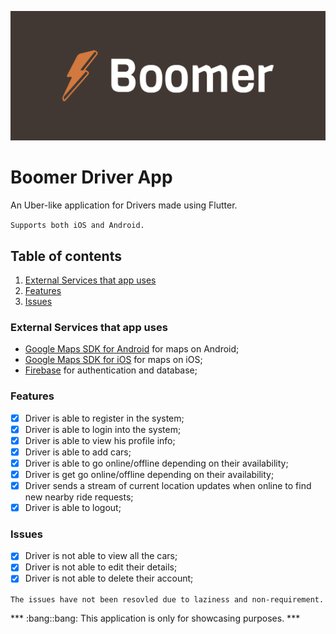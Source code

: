![image](https://github.com/gsbakshi/boomer-driver/blob/main/assets/logo/cover.png)
# Boomer Driver App

An Uber-like application for Drivers made using Flutter.

`Supports both iOS and Android.`

## Table of contents

1. [External Services that app uses](#external-services-that-app-uses)
2. [Features](#features)
3. [Issues](#issues)


### External Services that app uses
- [Google Maps SDK for Android](https://developers.google.com/maps/documentation/android-sdk/overview) for maps on Android;
- [Google Maps SDK for iOS](https://developers.google.com/maps/documentation/ios-sdk/overview) for maps on iOS;
- [Firebase](https://firebase.google.com/) for authentication and database;

### Features

- [x] Driver is able to register in the system;
- [x] Driver is able to login into the system;
- [x] Driver is able to view his profile info;
- [x] Driver is able to add cars;
- [x] Driver is able to go online/offline depending on their availability;
- [x] Driver is get go online/offline depending on their availability;
- [x] Driver sends a stream of current location updates when online to find new nearby ride requests;
- [x] Driver is able to logout;

### Issues

- [x] Driver is not able to view all the cars;
- [x] Driver is not able to edit their details;
- [x] Driver is not able to delete their account;

``` The issues have not been resovled due to laziness and non-requirement. ```



*** :bang::bang: This application is only for showcasing purposes. ***